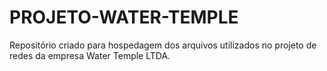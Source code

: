 # PROJETO-WATER-TEMPLE

Repositório criado para hospedagem dos arquivos utilizados no projeto de redes da empresa Water Temple LTDA.
